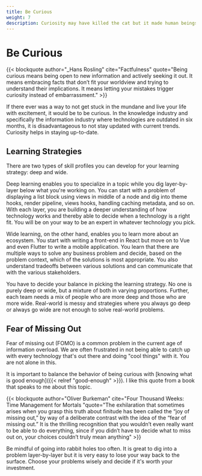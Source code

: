 ```yaml
---
title: Be Curious
weight: 7
description: Curiosity may have killed the cat but it made human beings what they are today.
---
```


# Be Curious

{{< blockquote author="_Hans Rosling" cite="Factfulness" quote="Being curious means being open to new information and actively seeking it out. It means embracing facts that don’t fit your worldview and trying to understand their implications. It means letting your mistakes trigger curiosity instead of embarrassment." >}}

If there ever was a way to not get stuck in the mundane and live your life with excitement, it would be to be curious. In the knowledge industry and specifically the information industry where technologies are outdated in six months, it is disadvantageous to not stay updated with current trends. Curiosity helps in staying up-to-date.

## Learning Strategies

There are two types of skill profiles you can develop for your learning strategy: deep and wide.

Deep learning enables you to specialize in a topic while you dig layer-by-layer below what you're working on. You can start with a problem of displaying a list block using views in middle of a node and dig into theme hooks, render pipeline, views hooks, handling caching metadata, and so on. With each layer, you are building a deeper understanding of how technology works and thereby able to decide when a technology is a right fit. You will be on your way to be an expert in whatever technology you pick.

Wide learning, on the other hand, enables you to learn more about an ecosystem. You start with writing a front-end in React but move on to Vue and even Flutter to write a mobile application. You learn that there are multiple ways to solve any business problem and decide, based on the problem context, which of the solutions is most appropriate. You also understand tradeoffs between various solutions and can communicate that with the various stakeholders.

You have to decide your balance in picking the learning strategy. No one is purely deep or wide, but a mixture of both in varying proportions. Further, each team needs a mix of people who are more deep and those who are more wide. Real-world is messy and strategies where you always go deep or always go wide are not enough to solve real-world problems.

## Fear of Missing Out

Fear of missing out (FOMO) is a common problem in the current age of information overload. We are often frustrated in not being able to catch up with every technology that's out there and doing "cool things" with it. You are not alone in this.

It is important to balance the behavior of being curious with [knowing what is good enough]({{< relref "good-enough" >}}). I like this quote from a book that speaks to me about this topic.

{{< blockquote author="Oliver Burkeman" cite="Four Thousand Weeks: Time Management for Mortals "quote="The exhilaration that sometimes arises when you grasp this truth about finitude has been called the “joy of missing out,” by way of a deliberate contrast with the idea of the “fear of missing out.” It is the thrilling recognition that you wouldn’t even really want to be able to do everything, since if you didn’t have to decide what to miss out on, your choices couldn’t truly mean anything" >}}

Be mindful of going into rabbit holes too often. It is great to dig into a problem layer-by-layer but it is very easy to lose your way back to the surface. Choose your problems wisely and decide if it's worth your investment.

